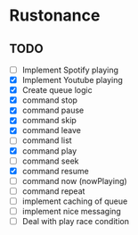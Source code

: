 # Rustonance


## TODO

- [ ] Implement Spotify playing
- [x] Implement Youtube playing 
- [x] Create queue logic
- [x] command stop
- [x] command pause
- [x] command skip
- [x] command leave
- [ ] command list
- [x] command play
- [ ] command seek
- [x] command resume
- [ ] command now (nowPlaying)
- [ ] command repeat
- [ ] implement caching of queue
- [ ] implement nice messaging 
- [ ] Deal with play race condition